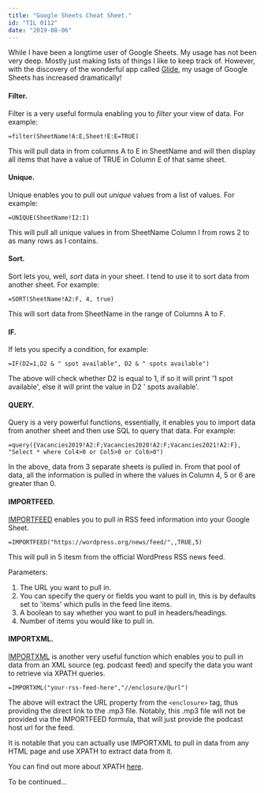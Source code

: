 ```yaml
---
title: "Google Sheets Cheat Sheet."
id: "TIL 0112"
date: "2019-08-06"
---
```


While I have been a longtime user of Google Sheets. My usage has not been very deep. Mostly just making lists of things I like to keep track of. However, with the discovery of the wonderful app called [Glide](https://www.glideapps.com/), my usage of Google Sheets has increased dramatically! 


#### Filter.

Filter is a very useful formula enabling you to *filter* your view of data. For example: 

```=filter(SheetName!A:E,Sheet!E:E=TRUE)```

This will pull data in from columns A to E in SheetName and will then display all items that have a value of TRUE in Column E of that same sheet. 

#### Unique.

Unique enables you to pull out *unique* values from a list of values. For example: 

```=UNIQUE(SheetName!I2:I)```

This will pull all unique values in from SheetName Column I from rows 2 to as many rows as I contains. 

#### Sort.

Sort lets you, well, *sort* data in your sheet. I tend to use it to sort data from another sheet. For example: 

```=SORT(SheetName!A2:F, 4, true)```

This will sort data from SheetName in the range of Columns A to F.


#### IF.

If lets you specify a condition, for example: 

```=IF(D2=1,D2 & " spot available", D2 & " spots available")```

The above will check whether D2 is equal to 1, if so it will print '1 spot available', else it will print the value in D2 ' spots available'.

#### QUERY.

Query is a very powerful functions, essentially, it enables you to import data from another sheet and then use SQL to query that data. For example: 

```=query({Vacancies2019!A2:F;Vacancies2020!A2:F;Vacancies2021!A2:F}, "Select * where Col4>0 or Col5>0 or Col6>0")```

In the above, data from 3 separate sheets is pulled in. From that pool of data, all the information is pulled in where the values in Column 4, 5 or 6 are greater than 0.


#### IMPORTFEED.

[IMPORTFEED](https://support.google.com/docs/answer/3093337?hl=en&ref_topic=9199554) enables you to pull in RSS feed information into your Google Sheet. 

```=IMPORTFEED("https://wordpress.org/news/feed/",,TRUE,5)```

This will pull in 5 itesm from the official WordPress RSS news feed. 

Parameters: 

1. The URL you want to pull in. 
2. You can specify the query or fields you want to pull in, this is by defaults set to 'items' which pulls in the feed line items. 
3. A boolean to say whether you want to pull in headers/headings. 
4. Number of items you would like to pull in. 


#### IMPORTXML.

[IMPORTXML](https://support.google.com/docs/answer/3093342?hl=en&ref_topic=9199554) is another very useful function which enables you to pull in data from an XML source (eg. podcast feed) and specify the data you want to retrieve via XPATH queries. 

```=IMPORTXML("your-rss-feed-here","//enclosure/@url")```

The above will extract the URL property from the ```<enclosure>``` tag, thus providing the direct link to the .mp3 file. Notably, this .mp3 file will not be provided via the IMPORTFEED formula, that will just provide the podcast host url for the feed.

It is notable that you can actually use IMPORTXML to pull in data from any HTML page and use XPATH to extract data from it. 

You can find out more about XPATH [here](https://www.w3schools.com/xml/xpath_intro.asp). 

To be continued...